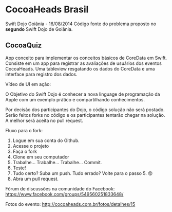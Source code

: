 CocoaHeads Brasil
=================

Swift Dojo Goiânia - 16/08/2014
Código fonte do problema proposto no **segundo** Swift Dojo de Goiânia.

## CocoaQuiz
App conceito para implementar os conceitos básicos de CoreData em Swift.
Consiste em um app para registrar as avaliações de usuários dos eventos CocoaHeads.
Uma tableview resgatando os dados do CoreData e uma interface para registro dos dados.

Vídeo de UI em ação: 

O Objetivo do Swift Dojo é conhecer a nova linguage de programação da Apple com um exemplo prático e compartilhando conhecimentos.

Por decisão dos participantes do Dojo, o código solução não será postado. Serão feitos forks no código e os participantes tentarão chegar na solução. A melhor será aceita no pull request.

Fluxo para o fork:
1. Logue em sua conta do Github.
2. Acesse o projeto
3. Faça o fork
4. Clone em seu computador
5. Trabalhe... Trabalhe... Trabalhe... Commit.
6. Teste!
7. Tudo certo? Suba um push. Tudo errado? Volte para o passo 5. 😝
8. Abra um pull request.

Fórum de discussões na comunidade do Facebook: https://www.facebook.com/groups/549560251833648/

Fotos do evento: http://cocoaheads.com.br/fotos/detalhes/15